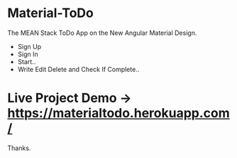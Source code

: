 # Material-ToDo

The MEAN Stack ToDo App on the New Angular Material Design.

- Sign Up
- Sign In
- Start.. 
- Write Edit Delete and Check If Complete..


# Live Project Demo -> https://materialtodo.herokuapp.com/

Thanks.
